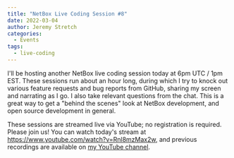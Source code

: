 ```yaml
---
title: "NetBox Live Coding Session #8"
date: 2022-03-04
author: Jeremy Stretch
categories:
  - Events
tags:
  - live-coding
---
```

I'll be hosting another NetBox live coding session today at 6pm UTC / 1pm EST. These sessions run about an hour long, during which I try to knock out various feature requests and bug reports from GitHub, sharing my screen and narrating as I go. I also take relevant questions from the chat. This is a great way to get a "behind the scenes" look at NetBox development, and open source development in general.

These sessions are streamed live via YouTube; no registration is required. Please join us! You can watch today's stream at <https://www.youtube.com/watch?v=Rnl8mzMax2w>, and previous recordings are available on [my YouTube channel](https://www.youtube.com/channel/UCyTz3NglyCnIAhvEgat41sQ).

